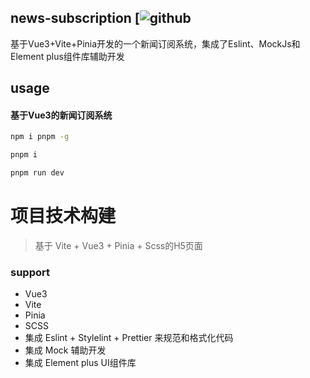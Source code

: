 ## news-subscription  [![github](https://github.com/Gavin970/news-subscription)

基于Vue3+Vite+Pinia开发的一个新闻订阅系统，集成了Eslint、MockJs和Element plus组件库辅助开发


## usage
#### 基于Vue3的新闻订阅系统

```bash
npm i pnpm -g

pnpm i

pnpm run dev
```



# 项目技术构建
> 基于 Vite + Vue3 + Pinia + Scss的H5页面

### support
- Vue3
- Vite
- Pinia
- SCSS
- 集成 Eslint + Stylelint + Prettier 来规范和格式化代码
- 集成 Mock 辅助开发
- 集成 Element plus UI组件库

